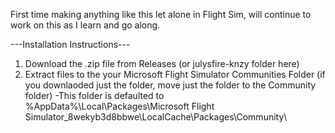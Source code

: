 First time making anything like this let alone in Flight Sim, will continue to work on this as I learn and go along.

---Installation Instructions---
1. Download the .zip file from Releases (or julysfire-knzy folder here)
2. Extract files to the your Microsoft Flight Simulator Communities Folder (if you downlaoded just the folder, move just the folder to the Community folder)
  -This folder is defaulted to %AppData%\Local\Packages\Microsoft Flight Simulator_8wekyb3d8bbwe\LocalCache\Packages\Community\
   
